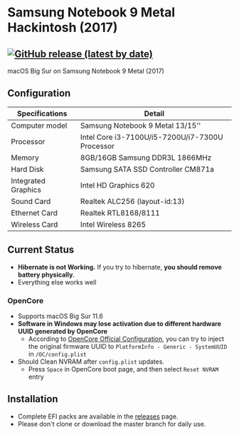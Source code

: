 # Samsung Notebook 9 Metal Hackintosh (2017)

[![GitHub release (latest by date)](https://img.shields.io/github/v/release/obbcth/Notebook9-Metal-Hackintosh)](https://github.com/obbcth/Notebook9-Metal-Hackintosh/releases)
-----
macOS Big Sur on Samsung Notebook 9 Metal (2017)

## Configuration

| Specifications | Detail                                                  |
| ------------------- | ------------------------------------------- |
| Computer model      | Samsung Notebook 9 Metal 13/15''      |
| Processor           | Intel Core i3-7100U/i5-7200U/i7-7300U Processor     |
| Memory              | 8GB/16GB Samsung DDR3L 1866MHz              |
| Hard Disk           | Samsung SATA SSD Controller CM871a    |
| Integrated Graphics | Intel HD Graphics 620                     |
| Sound Card          | Realtek ALC256 (layout-id:13)           |
| Ethernet Card       | Realtek RTL8168/8111                        |
| Wireless Card       | Intel Wireless 8265                        |


## Current Status

- **Hibernate is not Working.** If you try to hibernate, **you should remove battery physically.**
- Everything else works well

### OpenCore
- Supports macOS Big Sur 11.6
- **Software in Windows may lose activation due to different hardware UUID generated by OpenCore**
  - According to [OpenCore Official Configuration](https://github.com/acidanthera/OpenCorePkg/blob/master/Docs/Configuration.pdf), you can try to inject the original firmware UUID to `PlatformInfo - Generic - SystemUUID` in `/OC/config.plist`
- Should Clean NVRAM after `config.plist` updates.
  - Press `Space` in OpenCore boot page, and then select `Reset NVRAM` entry

## Installation
- Complete EFI packs are available in the [releases](https://github.com/obbcth/Notebook9-Metal-Hackintosh/releases) page.
 - Please don't clone or download the master branch for daily use.
